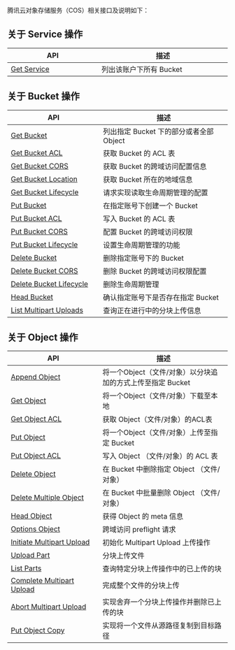 腾讯云对象存储服务（COS）相关接口及说明如下：

## 关于 Service 操作
<style rel="stylesheet">
table th:nth-of-type(1) {
width: 350px;	
}
table th:nth-of-type(2) {
width:550px;	
}
</style>

| API | 描述 |
|---------|---------|
| [Get Service](https://www.qcloud.com/document/product/436/8291) | 列出该账户下所有 Bucket  | 

## 关于 Bucket 操作

| API | 描述 |
|---------|---------|
| [Get Bucket](https://www.qcloud.com/document/product/436/7734) | 列出指定 Bucket 下的部分或者全部 Object | 
| [Get Bucket ACL](https://www.qcloud.com/document/product/436/7733) | 获取 Bucket 的 ACL 表 | 
| [Get Bucket CORS](https://www.qcloud.com/document/product/436/8274) | 获取 Bucket 的跨域访问配置信息 | 
| [Get Bucket Location](https://www.qcloud.com/document/product/436/8275) | 获取 Bucket 所在的地域信息 | 
| [Get Bucket Lifecycle](https://www.qcloud.com/document/product/436/8278) | 请求实现读取生命周期管理的配置 | 
| [Put Bucket](https://www.qcloud.com/document/product/436/7738) | 在指定账号下创建一个 Bucket | 
| [Put Bucket ACL ](https://www.qcloud.com/document/product/436/7737)| 写入 Bucket 的 ACL 表 | 
| [Put Bucket CORS](https://www.qcloud.com/document/product/436/8279) | 配置 Bucket 的跨域访问权限 | 
| [Put Bucket Lifecycle](https://www.qcloud.com/document/product/436/8280) | 设置生命周期管理的功能 | 
| [Delete Bucket](https://www.qcloud.com/document/product/436/7732) | 删除指定账号下的 Bucket  | 
| [Delete Bucket CORS](https://www.qcloud.com/document/product/436/8283) | 删除 Bucket 的跨域访问权限配置  | 
| [Delete Bucket Lifecycle](https://www.qcloud.com/document/product/436/8284) | 删除生命周期管理  |
| [Head Bucket](https://www.qcloud.com/document/product/436/7735) | 确认指定账号下是否存在指定 Bucket | 
| [List Multipart Uploads](https://www.qcloud.com/document/product/436/7736) | 查询正在进行中的分块上传信息 | 

## 关于 Object 操作

| API | 描述 |
|---------|---------|
| [Append Object](https://www.qcloud.com/document/product/436/7741) | 将一个Object（文件/对象）以分块追加的方式上传至指定 Bucket  | 
| [Get Object](https://www.qcloud.com/document/product/436/7753) | 将一个Object（文件/对象）下载至本地 | 
| [Get Object ACL](https://www.qcloud.com/document/product/436/7744) | 获取 Object（文件/对象）的ACL表 | 
| [Put Object](https://www.qcloud.com/document/product/436/7749) | 将一个Object（文件/对象）上传至指定 Bucket  | 
| [Put Object ACL](https://www.qcloud.com/document/product/436/7748) | 写入 Object （文件/对象）的 ACL 表 | 
| [Delete Object](https://www.qcloud.com/document/product/436/7743) | 在 Bucket 中删除指定 Object （文件/对象） | 
| [Delete Multiple Object](https://www.qcloud.com/document/product/436/8289) | 在 Bucket 中批量删除 Object （文件/对象） | 
| [Head Object](https://www.qcloud.com/document/product/436/7745) | 获得 Object 的 meta 信息 | 
| [Options Object](https://www.qcloud.com/document/product/436/8288) | 跨域访问 preflight 请求| 
| [Initiate Multipart Upload](https://www.qcloud.com/document/product/436/7746) | 初始化 Multipart Upload 上传操作 | 
| [Upload Part](https://www.qcloud.com/document/product/436/7750) | 分块上传文件 | 
| [List Parts](https://www.qcloud.com/document/product/436/7747) | 查询特定分块上传操作中的已上传的块 | 
| [Complete Multipart Upload](https://www.qcloud.com/document/product/436/7742) | 完成整个文件的分块上传 | 
| [Abort Multipart Upload](https://www.qcloud.com/document/product/436/7740) | 实现舍弃一个分块上传操作并删除已上传的块 | 
| [Put Object Copy](https://www.qcloud.com/document/product/436/10881) | 实现将一个文件从源路径复制到目标路径 | 


